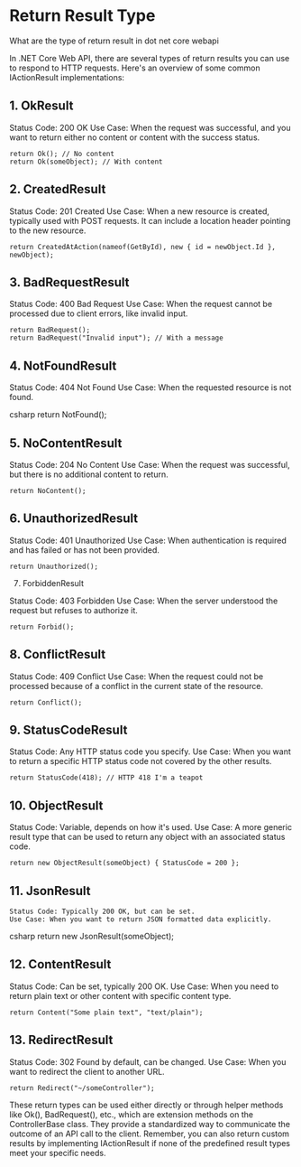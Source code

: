 # Return Result Type

What are the type of return result in dot net core webapi

In .NET Core Web API, there are several types of return results you can use to respond to HTTP requests. Here's an overview of some common IActionResult implementations:

## 1. OkResult

Status Code: 200 OK
Use Case: When the request was successful, and you want to return either no content or content with the success status.

```
return Ok(); // No content
return Ok(someObject); // With content
```
## 2. CreatedResult

 Status Code: 201 Created
 Use Case: When a new resource is created, typically used with POST requests. It can include a location header pointing to the new resource.

```
return CreatedAtAction(nameof(GetById), new { id = newObject.Id }, newObject);
```

## 3. BadRequestResult

Status Code: 400 Bad Request
Use Case: When the request cannot be processed due to client errors, like invalid input.

```
return BadRequest();
return BadRequest("Invalid input"); // With a message
```

## 4. NotFoundResult

Status Code: 404 Not Found
Use Case: When the requested resource is not found.

csharp
return NotFound();

## 5. NoContentResult

Status Code: 204 No Content
Use Case: When the request was successful, but there is no additional content to return.

```
return NoContent();
```

## 6. UnauthorizedResult

Status Code: 401 Unauthorized
Use Case: When authentication is required and has failed or has not been provided.

```
return Unauthorized();
```

7. ForbiddenResult

Status Code: 403 Forbidden
Use Case: When the server understood the request but refuses to authorize it.

```
return Forbid();
```

## 8. ConflictResult

Status Code: 409 Conflict
Use Case: When the request could not be processed because of a conflict in the current state of the resource.

```
return Conflict();
```

## 9. StatusCodeResult

Status Code: Any HTTP status code you specify.
Use Case: When you want to return a specific HTTP status code not covered by the other results.

```
return StatusCode(418); // HTTP 418 I'm a teapot
```

## 10. ObjectResult

Status Code: Variable, depends on how it's used.
Use Case: A more generic result type that can be used to return any object with an associated status code.

```
return new ObjectResult(someObject) { StatusCode = 200 };
```

## 11. JsonResult

    Status Code: Typically 200 OK, but can be set.
    Use Case: When you want to return JSON formatted data explicitly.

csharp
return new JsonResult(someObject);

## 12. ContentResult

Status Code: Can be set, typically 200 OK.
Use Case: When you need to return plain text or other content with specific content type.

```
return Content("Some plain text", "text/plain");
```

## 13. RedirectResult

Status Code: 302 Found by default, can be changed.
Use Case: When you want to redirect the client to another URL.

```
return Redirect("~/someController");
```

These return types can be used either directly or through helper methods like Ok(), BadRequest(), etc., which are extension methods on the ControllerBase class. They provide a standardized way to communicate the outcome of an API call to the client. Remember, you can also return custom results by implementing IActionResult if none of the predefined result types meet your specific needs.


